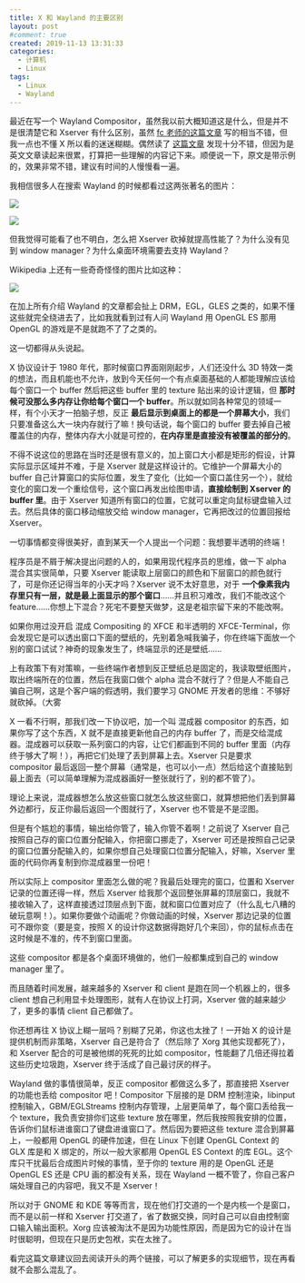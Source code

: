 ```yaml
---
title: X 和 Wayland 的主要区别
layout: post
#comment: true
created: 2019-11-13 13:31:33
categories:
  - 计算机
  - Linux
tags:
  - Linux
  - Wayland
---
```

最近在写一个 Wayland Compositor，虽然我以前大概知道这是什么，但是并不是很清楚它和 Xserver 有什么区别，虽然 [fc 老师的这篇文章](https://farseerfc.me/compositor-in-X-and-compositext.html) 写的相当不错，但我一点也不懂 X 所以看的迷迷糊糊。偶然读了 [这篇文章](https://magcius.github.io/xplain/article/) 发现十分不错，但因为是英文文章读起来很累，打算把一些理解的内容记下来。顺便说一下，原文是带示例的，效果非常不错，建议有时间的人慢慢看一遍。

<!--more-->

我相信很多人在搜索 Wayland 的时候都看过这两张著名的图片：

![](https://wayland.freedesktop.org/x-architecture.png)

![](https://wayland.freedesktop.org/wayland-architecture.png)

但我觉得可能看了也不明白，怎么把 Xserver 砍掉就提高性能了？为什么没有见到 window manager？为什么桌面环境需要去支持 Wayland？

Wikipedia 上还有一些奇奇怪怪的图片比如这种：

![](https://upload.wikimedia.org/wikipedia/commons/c/c2/Linux_Graphics_Stack_2013.svg)

在加上所有介绍 Wayland 的文章都会扯上 DRM，EGL，GLES 之类的，如果不懂这些就完全绕进去了，比如我就看到过有人问 Wayland 用 OpenGL ES 那用 OpenGL 的游戏是不是就跑不了了之类的。

这一切都得从头说起。

X 协议设计于 1980 年代，那时候窗口界面刚刚起步，人们还没什么 3D 特效一类的想法，而且机能也不允许，放到今天任何一个有点桌面基础的人都能理解应该给每个窗口一个 buffer 然后把这些 buffer 里的 texture 贴出来的设计逻辑，但 **那时候可没那么多内存让你给每个窗口一个 buffer**。所以就如同各种常见的领域一样，有个小天才一拍脑子想，反正 **最后显示到桌面上的都是一个屏幕大小**，我们只要准备这么大一块内存就行了嘛！换句话说，每个窗口的 buffer 要去掉自己被覆盖住的内存，整体内存大小就是可控的，**在内存里是直接没有被覆盖的部分的**。

不得不说这位的思路在当时还是很有意义的，加上窗口大小都是矩形的假设，计算实际显示区域并不难，于是 Xserver 就是这样设计的。它维护一个屏幕大小的 buffer 自己计算窗口的实际位置，发生了变化（比如一个窗口盖住另一个），就给变化的窗口发一个重绘信号，这个窗口再发出绘图申请，**直接绘制到 Xserver 的 buffer 里**。由于 Xserver 知道所有窗口的位置，它就可以重定向鼠标键盘输入过去。然后具体的窗口移动缩放交给 window manager，它再把改过的位置回报给 Xserver。

一切事情都变得很美好，直到某天一个人提出一个问题：我想要半透明的终端！

程序员是不屑于解决提出问题的人的，如果用现代程序员的思维，做一下 alpha 混合其实很简单，只要 Xserver 能读取上层窗口的颜色和下层窗口的颜色就行了，可是你还记得当年的小天才吗？Xserver 说不太好意思，对于 **一个像素我内存里只有一层，就是最上面显示的那个窗口**……并且积习难改，我们不能改这个 feature……你想上下混合？死宅不要整天做梦，这是老祖宗留下来的不能改啊。

如果你用过没开启 混成 Compositing 的 XFCE 和半透明的 XFCE-Terminal，你会发现它是可以透出窗口下面的壁纸的，先别着急喊我骗子，你在终端下面放一个别的窗口试试？神奇的现象发生了，终端显示的还是壁纸……

上有政策下有对策嘛，一些终端作者想到反正壁纸总是固定的，我读取壁纸图片，取出终端所在的位置，然后在我窗口做个 alpha 混合不就行了？但是人不能自己骗自己啊，这是个客户端的假透明，我们要学习 GNOME 开发者的思维：不够好就砍掉。（大雾

X 一看不行啊，那我们改一下协议吧，加一个叫 混成器 compositor 的东西，如果你写了这个东西，X 就不是直接更新他自己的内存 buffer 了，而是交给混成器。混成器可以获取一系列窗口的内容，让它们都画到不同的 buffer 里面（内存终于够大了啊！），再把它们处理了丢到屏幕上去。Xserver 只是要求 compositor 最后返回一整个屏幕（通常是，也可以小一点）然后给这个直接贴到最上面去（可以简单理解为混成器画好一整张就行了，别的都不管了）。

理论上来说，混成器想怎么放这些窗口就怎么放这些窗口，就算想把他们丢到屏幕外边都行，反正你最后返回一个图就行了，Xserver 也不管是不是涩图。

但是有个尴尬的事情，输出给你管了，输入你管不着啊！之前说了 Xserver 自己按照自己存的窗口位置分配输入，你把窗口挪走了，Xserver 可还是按照自己记录的窗口位置分配输入的，如果你想自己处理窗口位置分配输入，好嘛，Xserver 里面的代码你再复制到你混成器里一份吧！

所以实际上 compositor 里面怎么做的呢？我最后处理完的窗口，位置和 Xserver 记录的位置还得一样，然后 Xserver 给我那个返回整张屏幕的顶层窗口，我就不接收输入了，这样直接透过顶层点到下面，就和窗口位置对应了（什么乱七八糟的破玩意啊！）。如果你要做个动画呢？你做动画的时候，Xserver 那边记录的位置可不跟你变（要是变，按照 X 的设计你这数据得跑好几个来回），你的鼠标点击在这时候是不准的，传不到窗口里面。

这些 compositor 都是各个桌面环境做的，他们一般都集成到自己的 window manager 里了。

而且随着时间发展，越来越多的 Xserver 和 client 是跑在同一个机器上的，很多 client 想自己利用显卡处理图形，就有人在协议上打洞，Xserver 做的越来越少了，更多的事情 client 自己都做了。

你还想再往 X 协议上糊一层吗？别糊了兄弟，你这也太挫了！一开始 X 的设计是提供机制而非策略，Xserver 自己是符合了（然后除了 Xorg 其他实现都死了），和 Xserver 配合的可是被他绑的死死的比如 compositor，性能翻了几倍还得拉着这些历史垃圾跑，Xserver 终于活成了自己最讨厌的样子。

Wayland 做的事情很简单，反正 compositor 都做这么多了，那直接把 Xserver 的功能也丢给 compositor 吧！Compositor 下层接的是 DRM 控制渲染，libinput 控制输入，GBM/EGLStreams 控制内存管理，上层更简单了，每个窗口丢给我一个 texture，我负责安排你们这些 texture 放在哪里，然后我按照我安排的位置，告诉你们鼠标进谁窗口了键盘进谁窗口了。然后因为要把这些 texture 混合到屏幕上，一般都用 OpenGL 的硬件加速，但在 Linux 下创建 OpenGL Context 的 GLX 库是和 X 绑定的，所以一般大家都用 OpenGL ES Context 的库 EGL。这个库只干扰最后合成图片时候的事情，至于你的 texture 用的是 OpenGL 还是 OpenGL ES 还是 CPU 画的都没有关系，现在 Wayland 一概不管了，你自己客户端处理自己的内容吧，我又不是 Xserver！

所以对于 GNOME 和 KDE 等等而言，现在他们打交道的一个是内核一个是窗口，而不是以前一样和 Xserver 打交道了，省了数据交换，同时自己可以自由控制窗口输入输出面积。Xorg 应该被淘汰不是因为功能性原因，而是因为它的设计在当时很聪明，但现在只是历史包袱，实在太挫了。

看完这篇文章建议回去阅读开头的两个链接，可以了解更多的实现细节，现在再看就不会那么混乱了。


